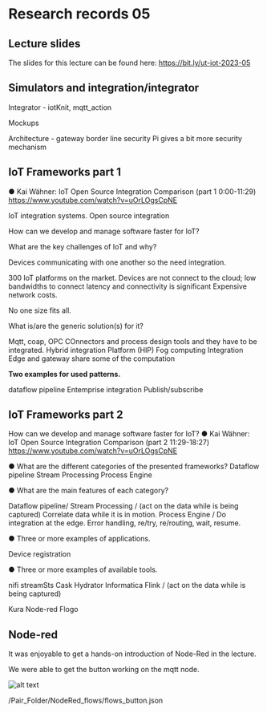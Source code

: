 # Research records 05

## Lecture slides

The slides for this lecture can be found here: https://bit.ly/ut-iot-2023-05

## Simulators and integration/integrator

Integrator - iotKnit, mqtt_action


Mockups

Architecture - gateway border line security
Pi gives a bit more security mechanism

## IoT Frameworks part 1

● Kai Wähner: IoT Open Source Integration
Comparison (part 1 0:00-11:29)
https://www.youtube.com/watch?v=uOrLOgsCpNE

IoT integration systems.
Open source integration

How can we develop and manage software faster for IoT?



What are the key challenges of IoT and why?

Devices communicating with one another so the need integration. 


300 IoT platforms on the market.
Devices are not connect to the cloud;
low bandwidths to connect
latency and connectivity is significant
Expensive network costs. 

No one size fits all. 


What is/are the generic solution(s) for it?

Mqtt, coap, OPC
COnnectors and process design tools and they have to be integrated. 
Hybrid integration Platform (HIP)
Fog computing
Integration
Edge and gateway share some of the computation

**Two examples for used patterns.**

dataflow pipeline
Entemprise integration
Publish/subscribe 

## IoT Frameworks part 2
How can we develop and manage software faster for IoT?
● Kai Wähner: IoT Open Source Integration Comparison
(part 2 11:29-18:27)
https://www.youtube.com/watch?v=uOrLOgsCpNE


● What are the different categories of the presented
frameworks?
Dataflow pipeline
Stream Processing 
Process Engine

● What are the main features of each category?

Dataflow pipeline/
Stream Processing / (act on the data while is being captured) Correlate data while it is in motion.
Process Engine / Do integration at the edge. Error handling, re/try, re/routing, wait, resume.


● Three or more examples of applications.

Device registration

● Three or more examples of available tools.

nifi
streamSts
Cask Hydrator
Informatica
Flink / (act on the data while is being captured)

Kura
Node-red
Flogo


## Node-red

It was enjoyable to get a hands-on introduction of Node-Red in the lecture. 

We were able to get the button working on the mqtt node. 

![alt text](.../.../pictures/node-red_flow.png "Node-red flow")

/Pair_Folder/NodeRed_flows/flows_button.json
